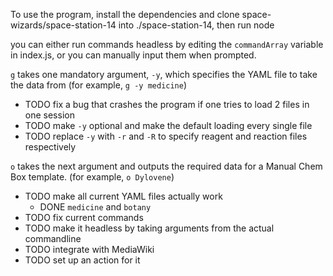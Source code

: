 To use the program, install the dependencies and clone space-wizards/space-station-14 into ./space-station-14, then run node

you can either run commands headless by editing the `commandArray` variable in index.js, or you can manually input them when prompted.

`g` takes one mandatory argument, `-y`, which specifies the YAML file to take the data from (for example, `g -y medicine`)
- TODO fix a bug that crashes the program if one tries to load 2 files in one session
- TODO make `-y` optional and make the default loading every single file
- TODO replace `-y` with `-r` and `-R` to specify reagent and reaction files respectively

`o` takes the next argument and outputs the required data for a Manual Chem Box template. (for example, `o Dylovene`)

- TODO make all current YAML files actually work
  - DONE `medicine` and `botany`
- TODO fix current commands
- TODO make it headless by taking arguments from the actual commandline
- TODO integrate with MediaWiki
- TODO set up an action for it